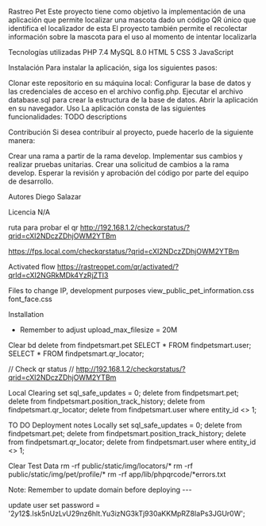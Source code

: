 Rastreo Pet
Este proyecto tiene como objetivo la implementación de una aplicación que permite localizar una mascota dado un código QR único que identifica el localizador de esta
El proyecto también permite el recolectar información sobre la mascota para el uso al momento de intentar localizarla

Tecnologías utilizadas
PHP 7.4
MySQL 8.0
HTML 5
CSS 3
JavaScript


Instalación
Para instalar la aplicación, siga los siguientes pasos:

Clonar este repositorio en su máquina local: 
Configurar la base de datos y las credenciales de acceso en el archivo config.php.
Ejecutar el archivo database.sql para crear la estructura de la base de datos.
Abrir la aplicación en su navegador.
Uso
La aplicación consta de las siguientes funcionalidades:
TODO descriptions


Contribución
Si desea contribuir al proyecto, puede hacerlo de la siguiente manera:

Crear una rama a partir de la rama develop.
Implementar sus cambios y realizar pruebas unitarias.
Crear una solicitud de cambios a la rama develop.
Esperar la revisión y aprobación del código por parte del equipo de desarrollo.

Autores
Diego Salazar

Licencia
N/A

ruta para probar el qr
http://192.168.1.2/checkqrstatus/?qrid=cXI2NDczZDhjOWM2YTBm

https://fps.local.com/checkqrstatus/?qrid=cXI2NDczZDhjOWM2YTBm


Activated flow
https://rastreopet.com/qr/activated/?qrId=cXI2NGRkMDk4YzRjZTI3

Files to change IP, development purposes
view_public_pet_information.css
font_face.css


Installation

- Remember to adjust upload_max_filesize = 20M


Clear bd
delete from findpetsmart.pet
SELECT * FROM findpetsmart.user;
SELECT * FROM findpetsmart.qr_locator;

// Check qr status
// http://192.168.1.2/checkqrstatus/?qrid=cXI2NDczZDhjOWM2YTBm

Local Clearing
set sql_safe_updates = 0;
delete from  findpetsmart.pet;
delete from  findpetsmart.position_track_history;
delete from  findpetsmart.qr_locator;
delete from  findpetsmart.user where entity_id <> 1;

TO DO
Deployment notes
Locally
set sql_safe_updates = 0;
delete from  findpetsmart.pet;
delete from  findpetsmart.position_track_history;
delete from  findpetsmart.qr_locator;
delete from  findpetsmart.user where entity_id <> 1;

Clear Test Data
rm -rf public/static/img/locators/*
rm -rf public/static/img/pet/profile/*
rm -rf app/lib/phpqrcode/*errors.txt

Note: Remember to update domain before deploying ---

update user set password = '$2y$12$.Isk5nUzLvU29nz6hlt.Yu3izNG3kTj930aKKMpRZ8IaPs3JGUr0W';


